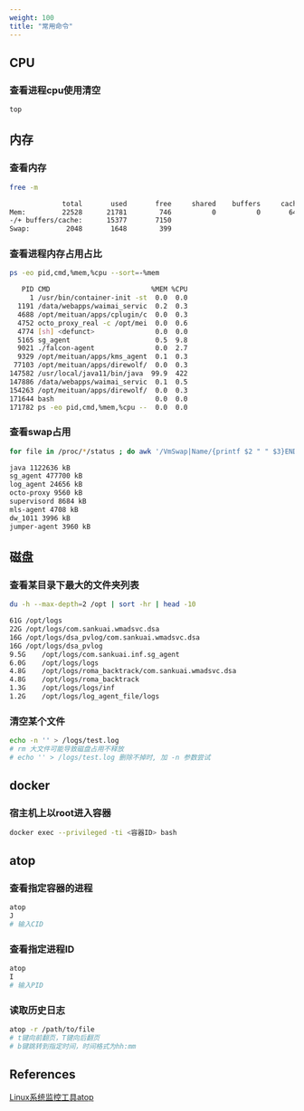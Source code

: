 ```yaml
---
weight: 100
title: "常用命令"
---
```

## CPU

### 查看进程cpu使用清空
```bash
top
```

## 内存

### 查看内存  
```bash
free -m
```
```bash
             total       used       free     shared    buffers     cached
Mem:         22528      21781        746          0          0       6403
-/+ buffers/cache:      15377       7150
Swap:         2048       1648        399
```
  

### 查看进程内存占用占比
```bash
ps -eo pid,cmd,%mem,%cpu --sort=-%mem
```
```bash
   PID CMD                         %MEM %CPU
     1 /usr/bin/container-init -st  0.0  0.0
  1191 /data/webapps/waimai_servic  0.2  0.3
  4688 /opt/meituan/apps/cplugin/c  0.0  0.3
  4752 octo_proxy_real -c /opt/mei  0.0  0.6
  4774 [sh] <defunct>               0.0  0.0
  5165 sg_agent                     0.5  9.8
  9021 ./falcon-agent               0.0  2.7
  9329 /opt/meituan/apps/kms_agent  0.1  0.3
 77103 /opt/meituan/apps/direwolf/  0.0  0.3
147582 /usr/local/java11/bin/java  99.9  422
147886 /data/webapps/waimai_servic  0.1  0.5
154263 /opt/meituan/apps/direwolf/  0.0  0.3
171644 bash                         0.0  0.0
171782 ps -eo pid,cmd,%mem,%cpu --  0.0  0.0
```

  
### 查看swap占用  
```bash
for file in /proc/*/status ; do awk '/VmSwap|Name/{printf $2 " " $3}END{ print ""}' $file; done | sort -k 2 -n -r
```
```bash
java 1122636 kB
sg_agent 477700 kB
log_agent 24656 kB
octo-proxy 9560 kB
supervisord 8684 kB
mls-agent 4708 kB
dw_1011 3996 kB
jumper-agent 3960 kB
```

## 磁盘
### 查看某目录下最大的文件夹列表
```bash
du -h --max-depth=2 /opt | sort -hr | head -10
```
```bash
61G	/opt/logs
22G	/opt/logs/com.sankuai.wmadsvc.dsa
16G	/opt/logs/dsa_pvlog/com.sankuai.wmadsvc.dsa
16G	/opt/logs/dsa_pvlog
9.5G	/opt/logs/com.sankuai.inf.sg_agent
6.0G	/opt/logs/logs
4.8G	/opt/logs/roma_backtrack/com.sankuai.wmadsvc.dsa
4.8G	/opt/logs/roma_backtrack
1.3G	/opt/logs/logs/inf
1.2G	/opt/logs/log_agent_file/logs
```

### 清空某个文件
```bash
echo -n '' > /logs/test.log
# rm 大文件可能导致磁盘占用不释放
# echo '' > /logs/test.log 删除不掉时, 加 -n 参数尝试
```

## docker
### 宿主机上以root进入容器
```bash
docker exec --privileged -ti <容器ID> bash
```

## atop
### 查看指定容器的进程
```bash
atop
J
# 输入CID
```

### 查看指定进程ID
```bash
atop
I
# 输入PID
```


### 读取历史日志
```bash
atop -r /path/to/file
# t键向前翻页，T键向后翻页
# b键跳转到指定时间，时间格式为hh:mm
```


## References
[Linux系统监控工具atop](https://baijiahao.baidu.com/s?id=1658884324200587364&wfr=spider&for=pc)  


